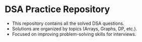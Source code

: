 # DSA Practice Repository  

- This repository contains all the solved DSA questions.  
- Solutions are organized by topics (Arrays, Graphs, DP, etc.).  
- Focused on improving problem-solving skills for interviews.  
